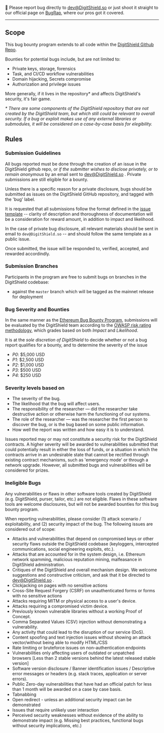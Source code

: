 🙏 Please report bug directly to dev@DigitShield.so or just shoot it straight to our official page on [BugRap](https://bugrap.io/bounties/DigitShield), where our pros got it covered.


---

## Scope

This bug bounty program extends to all code within the [DigitShield Github Repo](https://github.com/ziancube/app-monorepo).

Bounties for potential bugs include, but are not limited to:
* Private keys, storage, forensics
* Task, and CI/CD workflow vulnerabilities
* Domain hijacking, Secrets compromise
* Authorization and privilege issues

More generally, if it lives in the repository* and affects DigitShield's security, it's fair game.

_\* There are some components of the DigitShield repository that are not created by the DigitShield team, but which still could be relevant to overall security. If a bug or exploit makes use of any external libraries or submodules, it will be considered on a case-by-case basis for elegibility._

## Rules


### Submission Guidelines

All bugs reported must be done through the creation of an issue in the DigitShield github repo, or _if the submitter wishes to disclose privately, or to remain anonymous_ by an email sent to dev@DigitShield.so . Private submissions are still eligible for a bounty.

Unless there is a specific reason for a private disclosure, bugs should be submitted as issues on the DigitShield GitHub repository, and tagged with the 'bug' label.

It is requested that all submissions follow the format defined in the [issue template](https://github.com/ziancube/app-monorepo/blob/DigitShield/docs/ISSUE_TEMPLATE.md) -- clarity of description and thoroughness of documentation will be a consideration for reward amount, in addition to impact and likelihood.

In the case of private bug disclosure, all relevant materials should be sent in email to `dev@DigitShield.so` -- and should follow the same template as a public issue.

Once submitted, the issue will be responded to, verified, accepted, and rewarded accordindly.

### Submission Branches
Participants in the program are free to submit bugs on branches in the DigitShield codebase:
* against the `master` branch which will be tagged as the mainnet release for deployment

### Bug Severity and Bounties
In the same manner as the [Ethereum Bug Bounty Program](https://bounty.ethereum.org/), submissions will be evaluated by the DigitShield team according to the [OWASP risk rating methodology](https://www.owasp.org/index.php/OWASP_Risk_Rating_Methodology), which grades based on both _Impact_ and _Likelihood_.

It is at the *sole discretion of DigitShield* to decide whether or not a bug report qualifies for a bounty, and to determine the severity of the issue


* *P0*: $5,000 USD
* *P1*: $2,500 USD
* *P2*: $1,000 USD
* *P3*: $500 USD
* *P4*: $250 USD


### Severity levels based on

* The severity of the bug.
* The likelihood that the bug will affect users.
* The responsibility of the researcher — did the researcher take destructive action or otherwise harm the functioning of our systems.
* The role of the researcher — was the researcher the first person to discover the bug, or is the bug based on some public information.
* How well the report was written and how easy it is to understand.


Issues reported may or may not constitute a security risk for the DigitShield contracts. A higher severity will be awarded to vulnerabilities submitted that could potentially result in either the loss of funds, or a situation in which the contracts arrive in an undesirable state that cannot be rectified through existing contract mechanisms, such as 'emergency mode' or through a network upgrade. However, all submitted bugs and vulnerabilities will be considered for prizes.

### Ineligible Bugs

Any vulnerabilities or flaws in other software tools created by DigitShield (e.g. DigitShield, purser, tailor, etc.) are not eligible. Flaws in these software tools are welcome disclosures, but will not be awarded bounties for this bug bounty program.

When reporting vulnerabilities, please consider (1) attack scenario / exploitability, and (2) security impact of the bug. The following issues are considered out of scope:

* Attacks and vulnerabilities that depend on compromised keys or other security flaws outside the DigitShield codebase (keyloggers, intercepted communications, social engineering exploits, etc.).
* Attacks that are accounted for in the system design, i.e. Ethereum network spamming, malicious reputation mining, malfeasance in DigitShield administration.
* Critiques of the DigitShield and overall mechanism design. We welcome suggestions and constructive criticism, and ask that it be directed to dev@DigitShield.so .
* Clickjacking on pages with no sensitive actions
* Cross-Site Request Forgery (CSRF) on unauthenticated forms or forms with no sensitive actions
* Attacks requiring MITM or physical access to a user's device.
* Attacks requiring a compromised victim device.
* Previously known vulnerable libraries without a working Proof of Concept.
* Comma Separated Values (CSV) injection without demonstrating a vulnerability.
* Any activity that could lead to the disruption of our service (DoS).
* Content spoofing and text injection issues without showing an attack vector/without being able to modify HTML/CSS
* Rate limiting or bruteforce issues on non-authentication endpoints
* Vulnerabilities only affecting users of outdated or unpatched browsers [Less than 2 stable versions behind the latest released stable version]
* Software version disclosure / Banner identification issues / Descriptive error messages or headers (e.g. stack traces, application or server errors).
* Public Zero-day vulnerabilities that have had an official patch for less than 1 month will be awarded on a case by case basis.
* Tabnabbing
* Open redirect - unless an additional security impact can be demonstrated
* Issues that require unlikely user interaction
* Perceived security weaknesses without evidence of the ability to demonstrate impact (e.g. Missing best practices, functional bugs without security implications, etc.)
